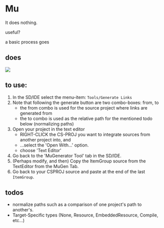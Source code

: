 ﻿# Mu

It does nothing.

useful?

a basic process goes 

## does

![](https://raw.github.com/tfoxo/System.Cor3/master/Source-ICSharpCode/Mu/build/mu.png)

## to use:

1. In the SD/IDE select the menu-item: `Tools/Generate Links`
2. Note that following the generate button are two combo-boxes: from, to
    - the from combo is used for the source project where links are generated from
    - the to combo is used as the relative path for the mentioned todo below (normalizing paths)
3. Open your project in the text editor
    - RIGHT-CLICK the CS-PROJ you want to integrate sources from another project into, and
    - ...select the 'Open With...' option.
    - choose 'Text Editor'
4. Go back to the 'MuGenerator Tool' tab in the SD/IDE.
5. (Perhaps modify, and then) Copy the ItemGroup source from the TextEditor from the MuGen Tab.
6. Go back to your CSPROJ source and paste at the end of the last `ItemGroup`.

## todos

- normalize paths such as a comparison of one project's path to another's.
- Target-Specific types (None, Resource, EmbeddedResource, Compile, etc...)
